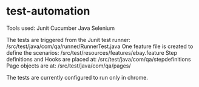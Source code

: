 # test-automation

Tools used:
Junit
Cucumber
Java
Selenium

The tests are triggered from the Junit test runner: /src/test/java/com/qa/runner/RunnerTest.java
One feature file is created to define the scenarios: /src/test/resources/features/ebay.feature
Step definitions and Hooks are placed at: /src/test/java/com/qa/stepdefinitions
Page objects are at: /src/test/java/com/qa/pages/

The tests are currently configured to run only in chrome.
